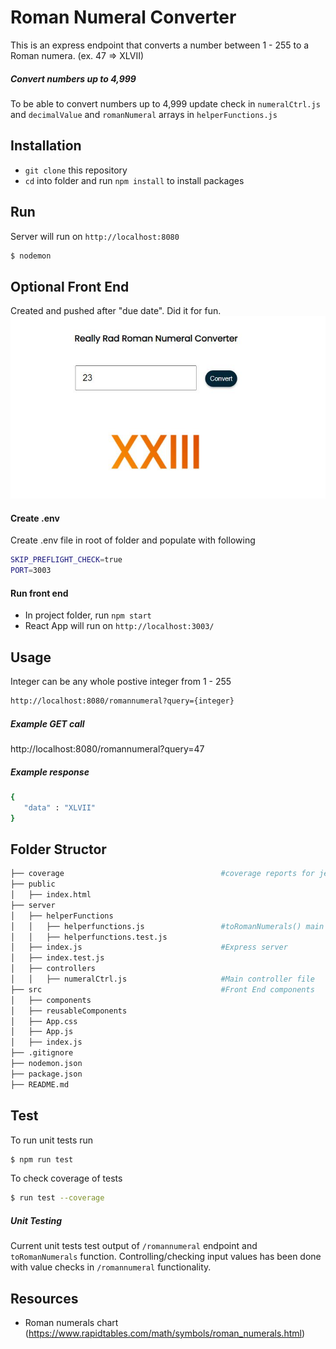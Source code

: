 # Roman Numeral Converter

This is an express endpoint that converts a number between 1 - 255 to a Roman numera. (ex. 47 => XLVII)

##### Convert numbers up to 4,999
To be able to convert numbers up to 4,999 update check in `numeralCtrl.js` and `decimalValue` and `romanNumeral` arrays in `helperFunctions.js`

## Installation

- `git clone` this repository
- `cd` into folder and run `npm install` to install packages


## Run
Server will run on `http://localhost:8080`

```bash
$ nodemon
```

## Optional Front End
Created and pushed after "due date". Did it for fun.
![Front End UI](https://github.com/samanthajeet/aem-engineering-test/blob/main/images/Capture.JPG?raw=true)

#### Create .env
Create .env file in root of folder and populate with following
```bash
SKIP_PREFLIGHT_CHECK=true
PORT=3003
```

#### Run front end
- In project folder, run `npm start`
- React App will run on `http://localhost:3003/`


## Usage
Integer can be any whole postive integer from 1 - 255
```bash
http://localhost:8080/romannumeral?query={integer}
```

##### Example GET call
http://localhost:8080/romannumeral?query=47

##### Example response
 ```bash
 {
    "data" : "XLVII"
 }
 ```

## Folder Structor
```bash
├── coverage                                   #coverage reports for jest/test coverage
├── public
│   ├── index.html
├── server
│   ├── helperFunctions
│   │   ├── helperfunctions.js                 #toRomanNumerals() main functionality of endpoint
│   │   ├── helperfunctions.test.js
│   ├── index.js                               #Express server
│   ├── index.test.js
│   ├── controllers                            
│   │   ├── numeralCtrl.js                     #Main controller file
├── src                                        #Front End components
│   ├── components
│   ├── reusableComponents
│   ├── App.css
│   ├── App.js
│   ├── index.js
├── .gitignore
├── nodemon.json
├── package.json
├── README.md
```

## Test
To run unit tests run
```bash
$ npm run test
```

To check coverage of tests
```bash
$ run test --coverage
```
##### Unit Testing
Current unit tests test output of `/romannumeral` endpoint and `toRomanNumerals` function. Controlling/checking input values has been done with value checks in `/romannumeral` functionality. 

## Resources
- Roman numerals chart (https://www.rapidtables.com/math/symbols/roman_numerals.html)

